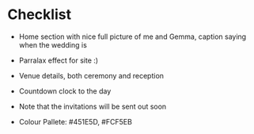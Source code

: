 Checklist
=========

- Home section with nice full picture of me and Gemma, caption saying when the wedding is
- Parralax effect for site :)
- Venue details, both ceremony and reception
- Countdown clock to the day
- Note that the invitations will be sent out soon

- Colour Pallete: #451E5D, #FCF5EB